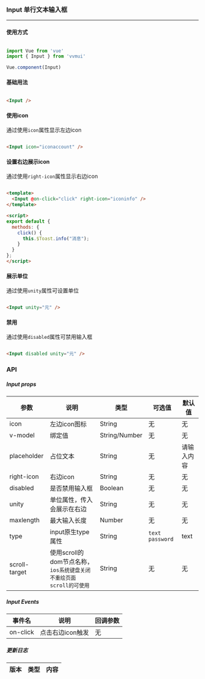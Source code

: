 <!--
 * @Author: Fone丶峰
 * @Date: 2019-10-22 11:32:29
 * @LastEditors: Fone丶峰
 * @LastEditTime: 2020-05-12 15:38:57
 * @Description: msg
 * @Email: qinrifeng@163.com
 * @Github: https://github.com/FoneQinrf
 -->

### Input 单行文本输入框
---

#### 使用方式

``` javascript

import Vue from 'vue'
import { Input } from 'vvmui'

Vue.component(Input)

```


#### 基础用法


```html

<Input />

```


#### 使用icon

通过使用`icon`属性显示左边icon

```html

<Input icon="iconaccount" />

```


#### 设置右边展示icon

通过使用`right-icon`属性显示右边icon

```html

<template>
  <Input @on-click="click" right-icon="iconinfo" />
</template>

<script>
export default {
  methods: {
    click() {
      this.$Toast.info("消息");
    }
  }
};
</script>

```


#### 展示单位

通过使用`unity`属性可设置单位

```html

<Input unity="元" />

```


#### 禁用

通过使用`disabled`属性可禁用输入框

```html

<Input disabled unity="元" />

```
### API
##### Input props
| 参数 | 说明 | 类型 | 可选值 | 默认值 |
|------|------------|------------|------------|------------|
| icon  | 左边icon图标     | String        | 无 | 无 |
| v-model  | 绑定值       | String/Number       | 无 | 无
| placeholder  | 占位文本      | String       | 无 | 请输入内容 |
| right-icon  | 右边icon      | String   | 无 | 无 |
| disabled  | 是否禁用输入框       | Boolean       | 无 | 无 |
| unity  |  单位属性，传入会展示在右边   | String       | 无 | 无 |
| maxlength  | 最大输入长度    | Number       | 无 | 无 |
| type  | input原生type属性    | String       | `text` `password` | text |
| scroll-target  | 使用scroll的dom节点名称，`ios系统键盘关闭不重绘页面scroll的可使用`    | String  | 无 | 无 |

##### Input Events
| 事件名 | 说明 | 回调参数 |
|------|------------|------------|
| on-click  | 点击右边icon触发 |  无  |

##### 更新日志
| 版本 |类型|内容|
|:-------------:|:-|:-|